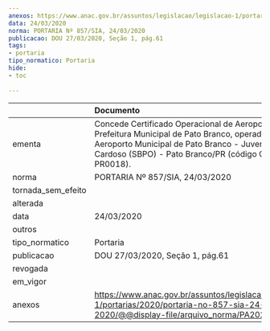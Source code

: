 ```yaml
---
anexos: https://www.anac.gov.br/assuntos/legislacao/legislacao-1/portarias/2020/portaria-no-857-sia-24-03-2020/@@display-file/arquivo_norma/PA2020-0857.pdf
data: 24/03/2020
norma: PORTARIA Nº 857/SIA, 24/03/2020
publicacao: DOU 27/03/2020, Seção 1, pág.61
tags:
- portaria
tipo_normatico: Portaria
hide: 
- toc 
 
---
```


|                    | Documento                                                                                                                                                                                                    |
|:-------------------|:-------------------------------------------------------------------------------------------------------------------------------------------------------------------------------------------------------------|
| ementa             | Concede Certificado Operacional de Aeroporto à Prefeitura Municipal de Pato Branco, operador do Aeroporto Municipal de Pato Branco - Juvenal Loureiro Cardoso (SBPO) - Pato Branco/PR (código CIAD: PR0018). |
| norma              | PORTARIA Nº 857/SIA, 24/03/2020                                                                                                                                                                              |
| tornada_sem_efeito |                                                                                                                                                                                                              |
| alterada           |                                                                                                                                                                                                              |
| data               | 24/03/2020                                                                                                                                                                                                   |
| outros             |                                                                                                                                                                                                              |
| tipo_normatico     | Portaria                                                                                                                                                                                                     |
| publicacao         | DOU 27/03/2020, Seção 1, pág.61                                                                                                                                                                              |
| revogada           |                                                                                                                                                                                                              |
| em_vigor           |                                                                                                                                                                                                              |
| anexos             | https://www.anac.gov.br/assuntos/legislacao/legislacao-1/portarias/2020/portaria-no-857-sia-24-03-2020/@@display-file/arquivo_norma/PA2020-0857.pdf                                                          |